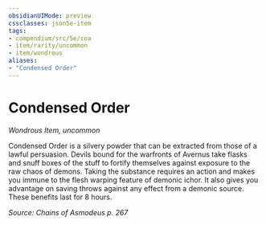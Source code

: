 ```yaml
---
obsidianUIMode: preview
cssclasses: json5e-item
tags:
- compendium/src/5e/coa
- item/rarity/uncommon
- item/wondrous
aliases: 
- "Condensed Order"
---
```

# Condensed Order
*Wondrous Item, uncommon*  


Condensed Order is a silvery powder that can be extracted from those of a lawful persuasion. Devils bound for the warfronts of Avernus take flasks and snuff boxes of the stuff to fortify themselves against exposure to the raw chaos of demons. Taking the substance requires an action and makes you immune to the flesh warping feature of demonic ichor. It also gives you advantage on saving throws against any effect from a demonic source. These benefits last for 8 hours.

*Source: Chains of Asmodeus p. 267*